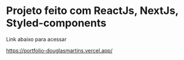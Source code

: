 # Projeto feito com ReactJs, NextJs, Styled-components

Link abaixo para acessar

https://portfolio-douglasmartins.vercel.app/